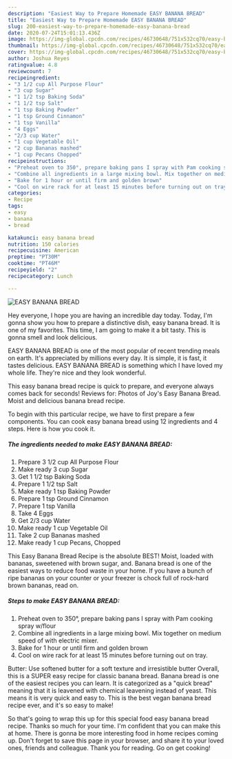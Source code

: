 ```yaml
---
description: "Easiest Way to Prepare Homemade EASY BANANA BREAD"
title: "Easiest Way to Prepare Homemade EASY BANANA BREAD"
slug: 200-easiest-way-to-prepare-homemade-easy-banana-bread
date: 2020-07-24T15:01:13.436Z
image: https://img-global.cpcdn.com/recipes/46730648/751x532cq70/easy-banana-bread-recipe-main-photo.jpg
thumbnail: https://img-global.cpcdn.com/recipes/46730648/751x532cq70/easy-banana-bread-recipe-main-photo.jpg
cover: https://img-global.cpcdn.com/recipes/46730648/751x532cq70/easy-banana-bread-recipe-main-photo.jpg
author: Joshua Reyes
ratingvalue: 4.8
reviewcount: 7
recipeingredient:
- "3 1/2 cup All Purpose Flour"
- "3 cup Sugar"
- "1 1/2 tsp Baking Soda"
- "1 1/2 tsp Salt"
- "1 tsp Baking Powder"
- "1 tsp Ground Cinnamon"
- "1 tsp Vanilla"
- "4 Eggs"
- "2/3 cup Water"
- "1 cup Vegetable Oil"
- "2 cup Bananas mashed"
- "1 cup Pecans Chopped"
recipeinstructions:
- "Preheat oven to 350°, prepare baking pans I spray with Pam cooking spray w/flour"
- "Combine all ingredients in a large mixing bowl. Mix together on medium speed of with electric mixer."
- "Bake for 1 hour or until firm and golden brown"
- "Cool on wire rack for at least 15 minutes before turning out on tray."
categories:
- Recipe
tags:
- easy
- banana
- bread

katakunci: easy banana bread 
nutrition: 150 calories
recipecuisine: American
preptime: "PT30M"
cooktime: "PT46M"
recipeyield: "2"
recipecategory: Lunch

---
```



![EASY BANANA BREAD](https://img-global.cpcdn.com/recipes/46730648/751x532cq70/easy-banana-bread-recipe-main-photo.jpg)

Hey everyone, I hope you are having an incredible day today. Today, I'm gonna show you how to prepare a distinctive dish, easy banana bread. It is one of my favorites. This time, I am going to make it a bit tasty. This is gonna smell and look delicious.

EASY BANANA BREAD is one of the most popular of recent trending meals on earth. It's appreciated by millions every day. It is simple, it is fast, it tastes delicious. EASY BANANA BREAD is something which I have loved my whole life. They're nice and they look wonderful.

This easy banana bread recipe is quick to prepare, and everyone always comes back for seconds! Reviews for: Photos of Joy&#39;s Easy Banana Bread. Moist and delicious banana bread recipe.


To begin with this particular recipe, we have to first prepare a few components. You can cook easy banana bread using 12 ingredients and 4 steps. Here is how you cook it.

<!--inarticleads1-->

##### The ingredients needed to make EASY BANANA BREAD:

1. Prepare 3 1/2 cup All Purpose Flour
1. Make ready 3 cup Sugar
1. Get 1 1/2 tsp Baking Soda
1. Prepare 1 1/2 tsp Salt
1. Make ready 1 tsp Baking Powder
1. Prepare 1 tsp Ground Cinnamon
1. Prepare 1 tsp Vanilla
1. Take 4 Eggs
1. Get 2/3 cup Water
1. Make ready 1 cup Vegetable Oil
1. Take 2 cup Bananas mashed
1. Make ready 1 cup Pecans, Chopped


This Easy Banana Bread Recipe is the absolute BEST! Moist, loaded with bananas, sweetened with brown sugar, and. Banana bread is one of the easiest ways to reduce food waste in your home. If you have a bunch of ripe bananas on your counter or your freezer is chock full of rock-hard brown bananas, read on. 

<!--inarticleads2-->

##### Steps to make EASY BANANA BREAD:

1. Preheat oven to 350°, prepare baking pans I spray with Pam cooking spray w/flour
1. Combine all ingredients in a large mixing bowl. Mix together on medium speed of with electric mixer.
1. Bake for 1 hour or until firm and golden brown
1. Cool on wire rack for at least 15 minutes before turning out on tray.


Butter: Use softened butter for a soft texture and irresistible butter Overall, this is a SUPER easy recipe for classic banana bread. Banana bread is one of the easiest recipes you can learn. It is categorized as a &#34;quick bread&#34; meaning that it is leavened with chemical leavening instead of yeast. This means it is very quick and easy to. This is the best vegan banana bread recipe ever, and it&#39;s so easy to make! 

So that's going to wrap this up for this special food easy banana bread recipe. Thanks so much for your time. I'm confident that you can make this at home. There is gonna be more interesting food in home recipes coming up. Don't forget to save this page in your browser, and share it to your loved ones, friends and colleague. Thank you for reading. Go on get cooking!
